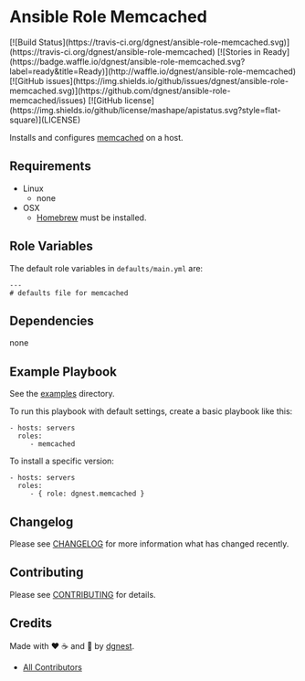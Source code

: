 # Ansible Role Memcached

<span class="badges" align="center">
[![Build Status](https://travis-ci.org/dgnest/ansible-role-memcached.svg)](https://travis-ci.org/dgnest/ansible-role-memcached)
[![Stories in Ready](https://badge.waffle.io/dgnest/ansible-role-memcached.svg?label=ready&title=Ready)](http://waffle.io/dgnest/ansible-role-memcached)
[![GitHub issues](https://img.shields.io/github/issues/dgnest/ansible-role-memcached.svg)](https://github.com/dgnest/ansible-role-memcached/issues)
[![GitHub license](https://img.shields.io/github/license/mashape/apistatus.svg?style=flat-square)](LICENSE)
</span>


Installs and configures [memcached][link-memcached] on a host.

## Requirements

 - Linux
   - none
 - OSX
   - [Homebrew][link-brew] must be installed.


## Role Variables

The default role variables in `defaults/main.yml` are:

    ---
    # defaults file for memcached


## Dependencies

none

## Example Playbook

See the [examples](./examples/) directory.

To run this playbook with default settings, create a basic playbook like this:

    - hosts: servers
      roles:
         - memcached

To install a specific version:

    - hosts: servers
      roles:
         - { role: dgnest.memcached }


## Changelog

Please see [CHANGELOG](CHANGELOG.md) for more information what has changed recently.

## Contributing

Please see [CONTRIBUTING](CONTRIBUTING.md) for details.


## Credits

Made with :heart: ️:coffee:️ and :pizza: by [dgnest][link-company].

- [All Contributors][link-contributors]

[link-memcached]: https://memcached.org/
[link-brew]: http://brew.sh/

<!-- Other -->

[link-author]: https://github.com/luismayta
[link-contributors]: AUTHORS
[link-company]: https://github.com/dgnest
